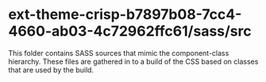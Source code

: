 # ext-theme-crisp-b7897b08-7cc4-4660-ab03-4c72962ffc61/sass/src

This folder contains SASS sources that mimic the component-class hierarchy. These files
are gathered in to a build of the CSS based on classes that are used by the build.
